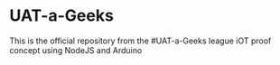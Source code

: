 # UAT-a-Geeks
This is the official repository from the #UAT-a-Geeks league
iOT proof concept using NodeJS and Arduino
